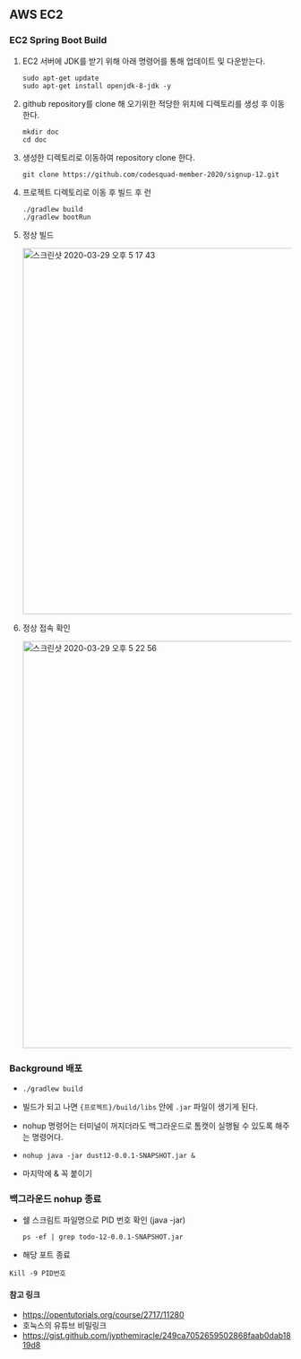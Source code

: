 ## AWS EC2

### EC2 Spring Boot Build

1. EC2 서버에 JDK를 받기 위해 아래 명령어를 통해 업데이트 및 다운받는다.

   ```
   sudo apt-get update
   sudo apt-get install openjdk-8-jdk -y
   ```

2. github repository를 clone 해 오기위한 적당한 위치에 디렉토리를 생성 후 이동한다.

   ```
   mkdir doc
   cd doc
   ```

3. 생성한 디렉토리로 이동하여 repository clone 한다.

   ```
   git clone https://github.com/codesquad-member-2020/signup-12.git
   ```

4. 프로젝트 디렉토리로 이동 후 빌드 후 런

   ```
   ./gradlew build
   ./gradlew bootRun
   ```

5. 정상 빌드

   <img width="653" alt="스크린샷 2020-03-29 오후 5 17 43" src="https://user-images.githubusercontent.com/58318041/77844428-abac5680-71e1-11ea-873b-5a17fc30a02e.png">

6. 정상 접속 확인

   <img width="726" alt="스크린샷 2020-03-29 오후 5 22 56" src="https://user-images.githubusercontent.com/58318041/77844445-f4640f80-71e1-11ea-8222-325b1c9ca57a.png">

### Background 배포

- ```
  ./gradlew build
  ```

- 빌드가 되고 나면 `{프로젝트}/build/libs` 안에 `.jar` 파일이 생기게 된다.

- nohup 명령어는 터미널이 꺼지더라도 백그라운드로 톰캣이 실행될 수 있도록 해주는 명령어다.

- ```
  nohup java -jar dust12-0.0.1-SNAPSHOT.jar &
  ```

- 마지막에 & 꼭 붙이기

### 백그라운드 nohup 종료

- 쉘 스크림트 파일명으로 PID 번호 확인 (java -jar)

  ```
  ps -ef | grep todo-12-0.0.1-SNAPSHOT.jar
  ```

-  해당 포트 종료

  ```
  Kill -9 PID번호
  ```

  

#### 참고 링크

- https://opentutorials.org/course/2717/11280
- 호눅스의 유튜브 비밀링크
- https://gist.github.com/jypthemiracle/249ca7052659502868faab0dab1819d8
